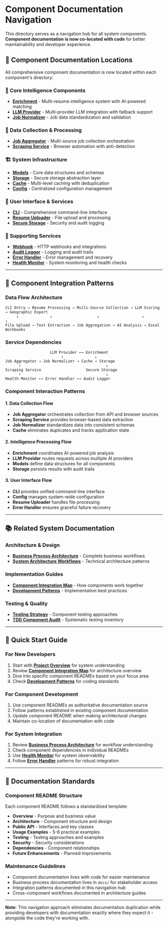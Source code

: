 # Component Documentation Navigation

This directory serves as a navigation hub for all system components. **Component documentation is now co-located with code** for better maintainability and developer experience.

## 📍 **Component Documentation Locations**

All comprehensive component documentation is now located within each component's directory:

### 🎯 **Core Intelligence Components**
- **[Enrichment](../../tpm_job_finder_poc/enrichment/README.md)** - Multi-resume intelligence system with AI-powered matching
- **[LLM Provider](../../tpm_job_finder_poc/llm_provider/README.md)** - Multi-provider LLM integration with fallback support
- **[Job Normalizer](../../tpm_job_finder_poc/job_normalizer/README.md)** - Job data standardization and validation

### 🔄 **Data Collection & Processing**
- **[Job Aggregator](../../tpm_job_finder_poc/job_aggregator/README.md)** - Multi-source job collection orchestration
- **[Scraping Service](../../tpm_job_finder_poc/scraping_service/README.md)** - Browser automation with anti-detection

### 🏗️ **System Infrastructure**
- **[Models](../../tpm_job_finder_poc/models/README.md)** - Core data structures and schemas
- **[Storage](../../tpm_job_finder_poc/storage/README.md)** - Secure storage abstraction layer
- **[Cache](../../tpm_job_finder_poc/cache/README.md)** - Multi-level caching with deduplication
- **[Config](../../tpm_job_finder_poc/config/README.md)** - Centralized configuration management

### 👤 **User Interface & Services**
- **[CLI](../../tpm_job_finder_poc/cli/README.md)** - Comprehensive command-line interface
- **[Resume Uploader](../../tpm_job_finder_poc/resume_uploader/README.md)** - File upload and processing
- **[Secure Storage](../../tpm_job_finder_poc/secure_storage/README.md)** - Security and audit logging

### 🔧 **Supporting Services**
- **[Webhook](../../tpm_job_finder_poc/webhook/README.md)** - HTTP webhooks and integrations
- **[Audit Logger](../../tpm_job_finder_poc/audit_logger/README.md)** - Logging and audit trails
- **[Error Handler](../../tpm_job_finder_poc/error_handler/README.md)** - Error management and recovery
- **[Health Monitor](../../tpm_job_finder_poc/health_monitor/README.md)** - System monitoring and health checks

---

## 🔗 **Component Integration Patterns**

### **Data Flow Architecture**
```
CLI Entry → Resume Processing → Multi-Source Collection → LLM Scoring → Geographic Export
     ↓              ↓                    ↓                   ↓              ↓
File Upload → Text Extraction → Job Aggregation → AI Analysis → Excel Workbooks
```

### **Service Dependencies**
```
                    LLM Provider ←→ Enrichment
                         ↑              ↓
Job Aggregator → Job Normalizer → Cache → Storage
      ↑                                      ↓
Scraping Service                    Secure Storage
      ↑                                      ↓
Health Monitor ←→ Error Handler ←→ Audit Logger
```

### **Component Interaction Patterns**

#### **1. Data Collection Flow**
- **Job Aggregator** orchestrates collection from API and browser sources
- **Scraping Service** provides browser-based data extraction
- **Job Normalizer** standardizes data into consistent schemas
- **Cache** eliminates duplicates and tracks application state

#### **2. Intelligence Processing Flow**
- **Enrichment** coordinates AI-powered job analysis
- **LLM Provider** routes requests across multiple AI providers
- **Models** define data structures for all components
- **Storage** persists results with audit trails

#### **3. User Interface Flow**
- **CLI** provides unified command-line interface
- **Config** manages system-wide configuration
- **Resume Uploader** handles file processing
- **Error Handler** ensures graceful failure recovery

---

## 📚 **Related System Documentation**

### **Architecture & Design**
- **[Business Process Architecture](../architecture/BUSINESS_PROCESS_ARCHITECTURE.md)** - Complete business workflows
- **[System Architecture Workflows](../architecture/SYSTEM_ARCHITECTURE_WORKFLOWS.md)** - Technical architecture patterns

### **Implementation Guides**
- **[Component Integration Map](./COMPONENT_INTEGRATION_MAP.md)** - How components work together
- **[Development Patterns](../implementation/)** - Implementation best practices

### **Testing & Quality**
- **[Testing Strategy](../testing/)** - Component testing approaches
- **[TDD Component Audit](../testing/TDD_COMPONENT_AUDIT_CATALOG.md)** - Systematic testing inventory

---

## 🚀 **Quick Start Guide**

### **For New Developers**
1. Start with **[Project Overview](../../README.md)** for system understanding
2. Review **[Component Integration Map](./COMPONENT_INTEGRATION_MAP.md)** for architecture overview
3. Dive into specific component READMEs based on your focus area
4. Check **[Development Patterns](../implementation/)** for coding standards

### **For Component Development**
1. Use component READMEs as authoritative documentation source
2. Follow patterns established in existing component documentation
3. Update component README when making architectural changes
4. Maintain co-location of documentation with code

### **For System Integration**
1. Review **[Business Process Architecture](../architecture/BUSINESS_PROCESS_ARCHITECTURE.md)** for workflow understanding
2. Check component dependencies in individual READMEs
3. Use **[Health Monitor](../../tpm_job_finder_poc/health_monitor/README.md)** for system observability
4. Follow **[Error Handler](../../tpm_job_finder_poc/error_handler/README.md)** patterns for robust integration

---

## 📝 **Documentation Standards**

### **Component README Structure**
Each component README follows a standardized template:
- **Overview** - Purpose and business value
- **Architecture** - Component structure and design
- **Public API** - Interfaces and key classes
- **Usage Examples** - 5-6 practical examples
- **Testing** - Testing approaches and examples
- **Security** - Security considerations
- **Dependencies** - Component relationships
- **Future Enhancements** - Planned improvements

### **Maintenance Guidelines**
- Component documentation lives with code for easier maintenance
- Business process documentation lives in `docs/` for stakeholder access
- Integration patterns documented in this navigation hub
- Cross-component workflows documented in architecture guides

---

**Note**: This navigation approach eliminates documentation duplication while providing developers with documentation exactly where they expect it - alongside the code they're working with.